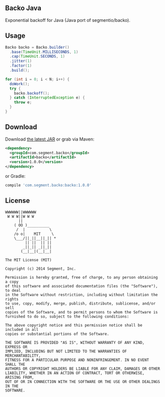 Backo Java
--------------

Exponential backoff for Java (Java port of segmentio/backo).


Usage
-----

```java
Backo backo = Backo.builder()
  .base(TimeUnit.MILLISECONDS, 1)
  .cap(TimeUnit.SECONDS, 1)
  .jitter(1)
  .factor(1)
  .build();

for (int i = 0; i < N; i++) {
  doWork();
  try {
    backo.backoff();
  } catch (InterruptedException e) {
    throw e;
  }
}
```


Download
--------

Download [the latest JAR][2] or grab via Maven:

```xml
<dependency>
  <groupId>com.segment.backo</groupId>
  <artifactId>backo</artifactId>
  <version>1.0.0</version>
</dependency>
```
or Gradle:
```groovy
compile 'com.segment.backo:backo:1.0.0'
```


License
-------

```
WWWWWW||WWWWWW
 W W W||W W W
      ||
    ( OO )__________
     /  |           \
    /o o|    MIT     \
    \___/||_||__||_|| *
         || ||  || ||
        _||_|| _||_||
       (__|__|(__|__|

The MIT License (MIT)

Copyright (c) 2014 Segment, Inc.

Permission is hereby granted, free of charge, to any person obtaining a copy
of this software and associated documentation files (the "Software"), to deal
in the Software without restriction, including without limitation the rights
to use, copy, modify, merge, publish, distribute, sublicense, and/or sell
copies of the Software, and to permit persons to whom the Software is
furnished to do so, subject to the following conditions:

The above copyright notice and this permission notice shall be included in all
copies or substantial portions of the Software.

THE SOFTWARE IS PROVIDED "AS IS", WITHOUT WARRANTY OF ANY KIND, EXPRESS OR
IMPLIED, INCLUDING BUT NOT LIMITED TO THE WARRANTIES OF MERCHANTABILITY,
FITNESS FOR A PARTICULAR PURPOSE AND NONINFRINGEMENT. IN NO EVENT SHALL THE
AUTHORS OR COPYRIGHT HOLDERS BE LIABLE FOR ANY CLAIM, DAMAGES OR OTHER
LIABILITY, WHETHER IN AN ACTION OF CONTRACT, TORT OR OTHERWISE, ARISING FROM,
OUT OF OR IN CONNECTION WITH THE SOFTWARE OR THE USE OR OTHER DEALINGS IN THE
SOFTWARE.
```



 [1]: http://github.com/segmentio/backo-java
 [2]: http://repository.sonatype.org/service/local/artifact/maven/redirect?r=central-proxy&g=com.segment.backo&a=backo-java&v=LATEST
